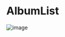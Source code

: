 # AlbumList
![image](https://user-images.githubusercontent.com/21329772/39629671-43a97ade-4fad-11e8-8ba3-ac8c32d2f0bd.png)

